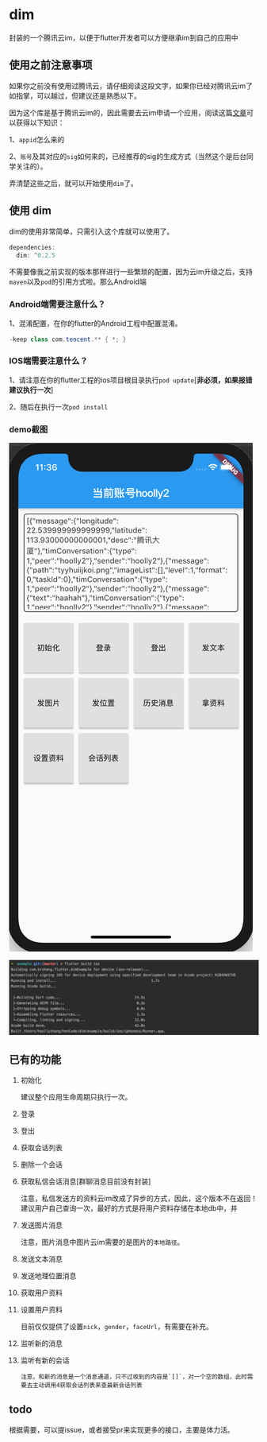 # dim

封装的一个腾讯云im，以便于flutter开发者可以方便继承im到自己的应用中

## 使用之前注意事项

如果你之前没有使用过腾讯云，请仔细阅读这段文字，如果你已经对腾讯云im了如指掌，可以越过，但建议还是熟悉以下。

因为这个库是基于腾讯云im的，因此需要去云im申请一个应用，阅读这篇[文章](https://github.com/tencentyun/TIMSDK/tree/master/Android)可以获得以下知识：

1、`appid`怎么来的

2、`账号`及其对应的`sig`如何来的，已经推荐的sig的生成方式（当然这个是后台同学关注的）。

弄清楚这些之后，就可以开始使用`dim`了。

## 使用 dim
dim的使用非常简单，只需引入这个库就可以使用了。

```dart
dependencies:
  dim: ^0.2.5
```

不需要像我之前实现的版本那样进行一些繁琐的配置，因为云im升级之后，支持`maven`以及`pod`的引用方式啦。那么Android端


### Android端需要注意什么？

1、混淆配置，在你的flutter的Android工程中配置混淆。

```java
-keep class com.tencent.** { *; }
```

### IOS端需要注意什么？

1、请注意在你的flutter工程的ios项目根目录执行`pod update`[**非必须，如果报错建议执行一次**]

2、随后在执行一次`pod install`


### demo截图

![截图](https://raw.githubusercontent.com/bravekingzhang/pic_go/master/20190603113634.png)


![构建](https://raw.githubusercontent.com/bravekingzhang/pic_go/master/20190603113619.png)


## 已有的功能

1. 初始化

    建议整个应用生命周期只执行一次。
2. 登录
3. 登出
4. 获取会话列表
5. 删除一个会话
6. 获取私信会话消息[群聊消息目前没有封装]

    注意，私信发送方的资料云im改成了异步的方式，因此，这个版本不在返回！
    建议用户自己查询一次，最好的方式是将用户资料存储在本地db中，并
7. 发送图片消息
    
      注意，图片消息中图片云im需要的是图片的`本地路径`。
8. 发送文本消息
9. 发送地理位置消息
10. 获取用户资料
11. 设置用户资料

      目前仅仅提供了设置`nick`，`gender`，`faceUrl`，有需要在补充。
12. 监听新的消息
13. 监听有新的会话
    
        注意，和新的消息是一个消息通道，只不过收到的内容是`[]`，对一个空的数组，此时需要去主动调用4获取会话列表来查最新会话列表

    
    
## todo

根据需要，可以提issue，或者接受pr来实现更多的接口，主要是体力活。